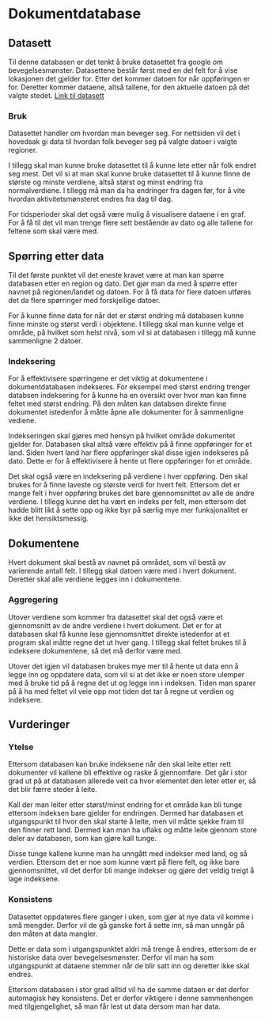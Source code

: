 # Dokumentdatabase

## Datasett
Til denne databasen er det tenkt å bruke datasettet fra google om bevegelsesmønster. Datasettene består først med en del felt for å vise lokasjonen det gjelder for. Etter det kommer datoen for når oppføringen er for. Deretter kommer dataene, altså tallene, for den aktuelle datoen på det valgte stedet.
[Link til datasett](https://www.google.com/covid19/mobility/)

### Bruk
Datasettet handler om hvordan man beveger seg. For nettsiden vil det i hovedsak gi data til hvordan folk beveger seg på valgte datoer i valgte regioner.

I tillegg skal man kunne bruke datasettet til å kunne lete etter når folk endret seg mest. Det vil si at man skal kunne bruke datasettet til å kunne finne de største og minste verdiene, altså størst og minst endring fra normalverdiene. I tillegg må man da ha endringer fra dagen før, for å vite hvordan aktivitetsmønsteret endres fra dag til dag.

For tidsperioder skal det også være mulig å visualisere dataene i en graf. For å få til det vil man trenge flere sett bestående av dato og alle tallene for feltene som skal være med.

## Spørring etter data
Til det første punktet vil det eneste kravet være at man kan spørre databasen etter en region og dato. Det gjør man da med å spørre etter navnet på regionen/landet og datoen. For å få data for flere datoen utføres det da flere spørringer med forskjellige datoer.

For å kunne finne data for når det er størst endring må databasen kunne finne minste og størst verdi i objektene. I tillegg skal man kunne velge et område, på hvilket som helst nivå, som vil si at databasen i tillegg må kunne sammenligne 2 datoer.

### Indeksering
For å effektivisere spørringene er det viktig at dokumentene i dokumentdatabasen indekseres. For eksempel med størst endring trenger databsen indeksering for å kunne ha en oversikt over hvor man kan finne feltet med størst endring. På den måten kan databsen direkte finne dokumentet istedenfor å måtte åpne alle dokumenter for å sammenligne vediene.

Indekseringen skal gjøres med hensyn på hvilket område dokumentet gjelder for. Databasen skal altså være effektiv på å finne oppføringer for et land. Siden hvert land har flere oppføringer skal disse igjen indekseres på dato. Dette er for å effektivisere å hente ut flere oppføringer for et område.

Det skal også være en indeksering på verdiene i hver oppføring. Den skal brukes for å finne laveste og største verdi for hvert felt. Ettersom det er mange felt i hver oppføring brukes det bare gjennomsnittet av alle de andre verdiene. I tillegg kunne det ha vært en indeks per felt, men ettersom det hadde blitt likt å sette opp og ikke byr på særlig mye mer funksjonalitet er ikke det hensiktsmessig.

## Dokumentene
Hvert dokument skal bestå av navnet på området, som vil bestå av varierende antall felt. I tillegg skal datoen være med i hvert dokument. Deretter skal alle verdiene legges inn i dokumentene.

### Aggregering
Utover verdiene som kommer fra datasettet skal det også være et gjennomsnitt av de andre verdiene i hvert dokument. Det er for at databasen skal få kunne lese gjennomsnittet direkte istedenfor at et program skal måtte regne det ut hver gang. I tillegg skal feltet brukes til å indeksere dokumentene, så det må derfor være med. 

Utover det igjen vil databasen brukes mye mer til å hente ut data enn å legge inn og oppdatere data, som vil si at det ikke er noen store ulemper med å bruke tid på å regne det ut og legge inn i indeksen. Tiden man sparer på å ha med feltet vil veie opp mot tiden det tar å regne ut verdien og indeksere.

## Vurderinger
### Ytelse
Ettersom databasen kan bruke indeksene når den skal leite etter rett dokumenter vil kallene bli effektive og raske å gjennomføre. Det går i stor grad ut på at databasen allerede veit ca hvor elementet den leter etter er, så det blir færre steder å leite.

Kall der man leiter etter størst/minst endring for et område kan bli tunge ettersom indeksen bare gjelder for endringen. Dermed har databasen et utgangspunkt til hvor den skal starte å leite, men vil måtte sjekke fram til den finner rett land. Dermed kan man ha uflaks og måtte leite gjennom store deler av databasen, som kan gjøre kall tunge.

Disse tunge kallene kunne man ha unngått med indekser med land, og så verdien. Ettersom det er noe som kunne vært på flere felt, og ikke bare gjennomsnittet, vil det derfor bli mange indekser og gjøre det veldig treigt å lage indeksene.

### Konsistens
Datasettet oppdateres flere ganger i uken, som gjør at nye data vil komme i små mengder. Derfor vil de gå ganske fort å sette inn, så man unngår på den måten at data mangler.

Dette er data som i utgangspunktet aldri må trenge å endres, ettersom de er historiske data over bevegelsesmønster. Derfor vil man ha som utgangspunkt at dataene stemmer når de blir satt inn og deretter ikke skal endres.

Ettersom databasen i stor grad alltid vil ha de samme dataen er det derfor automagisk høy konsistens. Det er derfor viktigere i denne sammenhengen med tilgjengelighet, så man får lest ut data dersom man har data.
